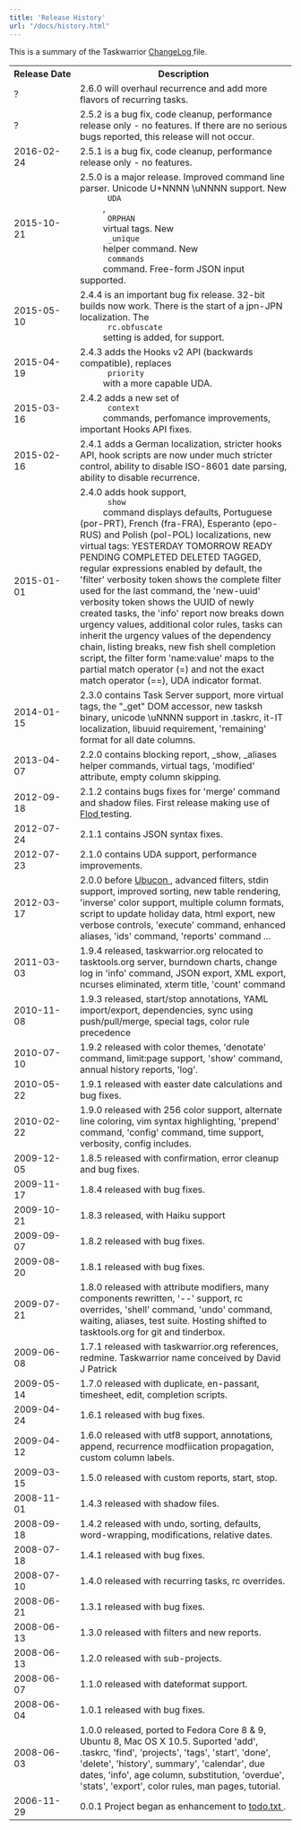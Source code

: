 ```yaml
---
title: 'Release History'
url: "/docs/history.html"
---
```

<div class="col-md-10 main">
 <div class="row">
  <a name="history">
  </a>
  <p>
   This is a summary of the Taskwarrior
   <a href="https://git.tasktools.org/projects/TM/repos/task/browse/ChangeLog">
    ChangeLog
   </a>
   file.
  </p>
  <table class="table table-striped">
   <tr>
    <th>
     Release Date
    </th>
    <th>
     Description
    </th>
   </tr>
   <tr>
    <td>
     ?
    </td>
    <td>
     2.6.0 will overhaul recurrence and add more flavors of recurring tasks.
    </td>
   </tr>
   <tr>
    <td>
     ?
    </td>
    <td>
     2.5.2 is a bug fix, code cleanup, performance release only - no features.
                  If there are no serious bugs reported, this release will not occur.
    </td>
   </tr>
   <tr>
    <td>
     2016-02-24
    </td>
    <td>
     2.5.1 is a bug fix, code cleanup, performance release only - no features.
    </td>
   </tr>
   <tr>
    <td>
     2015-10-21
    </td>
    <td>
     2.5.0 is a major release.
                  Improved command line parser.
                  Unicode U+NNNN \uNNNN support.
                  New
     <code>
      UDA
     </code>
     ,
     <code>
      ORPHAN
     </code>
     virtual tags.
                  New
     <code>
      _unique
     </code>
     helper command.
                  New
     <code>
      commands
     </code>
     command.
                  Free-form JSON input supported.
    </td>
   </tr>
   <tr>
    <td>
     2015-05-10
    </td>
    <td>
     2.4.4 is an important bug fix release.
                  32-bit builds now work.
                  There is the start of a jpn-JPN localization.
                  The
     <code>
      rc.obfuscate
     </code>
     setting is added, for support.
    </td>
   </tr>
   <tr>
    <td>
     2015-04-19
    </td>
    <td>
     2.4.3 adds the Hooks v2 API (backwards compatible),
                  replaces
     <code>
      priority
     </code>
     with a more capable UDA.
    </td>
   </tr>
   <tr>
    <td>
     2015-03-16
    </td>
    <td>
     2.4.2 adds a new set of
     <code>
      context
     </code>
     commands,
                  perfomance improvements,
                  important Hooks API fixes.
    </td>
   </tr>
   <tr>
    <td>
     2015-02-16
    </td>
    <td>
     2.4.1 adds a German localization,
                  stricter hooks API,
                  hook scripts are now under much stricter control,
                  ability to disable ISO-8601 date parsing,
                  ability to disable recurrence.
    </td>
   </tr>
   <tr>
    <td>
     2015-01-01
    </td>
    <td>
     2.4.0 adds hook support,
     <code>
      show
     </code>
     command displays defaults,
                  Portuguese (por-PRT), French (fra-FRA), Esperanto (epo-RUS) and Polish (pol-POL) localizations,
                  new virtual tags: YESTERDAY TOMORROW READY PENDING COMPLETED DELETED TAGGED,
                  regular expressions enabled by default,
                  the 'filter' verbosity token shows the complete filter used for the last command,
                  the 'new-uuid' verbosity token shows the UUID of newly created tasks,
                  the 'info' report now breaks down urgency values,
                  additional color rules,
                  tasks can inherit the urgency values of the dependency chain,
                  listing breaks,
                  new fish shell completion script,
                  the filter form 'name:value' maps to the partial match operator (=) and not the exact match operator (==),
                  UDA indicator format.
    </td>
   </tr>
   <tr>
    <td>
     2014-01-15
    </td>
    <td>
     2.3.0 contains Task Server support, more virtual tags, the
                  "_get" DOM accessor, new tasksh binary, unicode \uNNNN support
                  in .taskrc, it-IT localization, libuuid requirement,
                  'remaining' format for all date columns.
    </td>
   </tr>
   <tr>
    <td>
     2013-04-07
    </td>
    <td>
     2.2.0 contains blocking report, _show, _aliases helper
                  commands, virtual tags, 'modified' attribute, empty column
                  skipping.
    </td>
   </tr>
   <tr>
    <td>
     2012-09-18
    </td>
    <td>
     2.1.2 contains bugs fixes for 'merge' command and shadow
                  files.  First release making use of
     <a href="http://flod.us">
      Flod
     </a>
     testing.
    </td>
   </tr>
   <tr>
    <td>
     2012-07-24
    </td>
    <td>
     2.1.1 contains JSON syntax fixes.
    </td>
   </tr>
   <tr>
    <td>
     2012-07-23
    </td>
    <td>
     2.1.0 contains UDA support, performance improvements.
    </td>
   </tr>
   <tr>
    <td>
     2012-03-17
    </td>
    <td>
     2.0.0 before
     <a href="http://www.ubucon.de/">
      Ubucon
     </a>
     ,
                  advanced filters, stdin support, improved sorting, new table
                  rendering, 'inverse' color support, multiple column formats,
                  script to update holiday data, html export, new verbose
                  controls, 'execute' command, enhanced aliases, 'ids' command,
                  'reports' command ...
    </td>
   </tr>
   <tr>
    <td>
     2011-03-03
    </td>
    <td>
     1.9.4 released, taskwarrior.org relocated to tasktools.org
                  server, burndown charts, change log in 'info' command, JSON
                  export, XML export, ncurses eliminated, xterm title, 'count'
                  command
    </td>
   </tr>
   <tr>
    <td>
     2010-11-08
    </td>
    <td>
     1.9.3 released, start/stop annotations, YAML import/export,
                  dependencies, sync using push/pull/merge, special tags,
                  color rule precedence
    </td>
   </tr>
   <tr>
    <td>
     2010-07-10
    </td>
    <td>
     1.9.2 released with color themes, 'denotate' command,
                  limit:page support, 'show' command, annual history reports,
                  'log'.
    </td>
   </tr>
   <tr>
    <td>
     2010-05-22
    </td>
    <td>
     1.9.1 released with easter date calculations and bug fixes.
    </td>
   </tr>
   <tr>
    <td>
     2010-02-22
    </td>
    <td>
     1.9.0 released with 256 color support, alternate line
                  coloring, vim syntax highlighting, 'prepend' command,
                  'config' command, time support, verbosity, config includes.
    </td>
   </tr>
   <tr>
    <td>
     2009-12-05
    </td>
    <td>
     1.8.5 released with confirmation, error cleanup and bug
                  fixes.
    </td>
   </tr>
   <tr>
    <td>
     2009-11-17
    </td>
    <td>
     1.8.4 released with bug fixes.
    </td>
   </tr>
   <tr>
    <td>
     2009-10-21
    </td>
    <td>
     1.8.3 released, with Haiku support
    </td>
   </tr>
   <tr>
    <td>
     2009-09-07
    </td>
    <td>
     1.8.2 released with bug fixes.
    </td>
   </tr>
   <tr>
    <td>
     2009-08-20
    </td>
    <td>
     1.8.1 released with bug fixes.
    </td>
   </tr>
   <tr>
    <td>
     2009-07-21
    </td>
    <td>
     1.8.0 released with attribute modifiers, many components
                  rewritten, '--' support, rc overrides, 'shell' command, 'undo'
                  command, waiting, aliases, test suite.
                  Hosting shifted to tasktools.org for git and tinderbox.
    </td>
   </tr>
   <tr>
    <td>
     2009-06-08
    </td>
    <td>
     1.7.1 released with taskwarrior.org references, redmine.
                  Taskwarrior name conceived by David J Patrick
    </td>
   </tr>
   <tr>
    <td>
     2009-05-14
    </td>
    <td>
     1.7.0 released with duplicate, en-passant, timesheet, edit,
                  completion scripts.
    </td>
   </tr>
   <tr>
    <td>
     2009-04-24
    </td>
    <td>
     1.6.1 released with bug fixes.
    </td>
   </tr>
   <tr>
    <td>
     2009-04-12
    </td>
    <td>
     1.6.0 released with utf8 support, annotations, append,
                  recurrence modfiication propagation, custom column labels.
    </td>
   </tr>
   <tr>
    <td>
     2009-03-15
    </td>
    <td>
     1.5.0 released with custom reports, start, stop.
    </td>
   </tr>
   <tr>
    <td>
     2008-11-01
    </td>
    <td>
     1.4.3 released with shadow files.
    </td>
   </tr>
   <tr>
    <td>
     2008-09-18
    </td>
    <td>
     1.4.2 released with undo, sorting, defaults, word-wrapping,
                  modifications, relative dates.
    </td>
   </tr>
   <tr>
    <td>
     2008-07-18
    </td>
    <td>
     1.4.1 released with bug fixes.
    </td>
   </tr>
   <tr>
    <td>
     2008-07-10
    </td>
    <td>
     1.4.0 released with recurring tasks, rc overrides.
    </td>
   </tr>
   <tr>
    <td>
     2008-06-21
    </td>
    <td>
     1.3.1 released with bug fixes.
    </td>
   </tr>
   <tr>
    <td>
     2008-06-13
    </td>
    <td>
     1.3.0 released with filters and new reports.
    </td>
   </tr>
   <tr>
    <td>
     2008-06-13
    </td>
    <td>
     1.2.0 released with sub-projects.
    </td>
   </tr>
   <tr>
    <td>
     2008-06-07
    </td>
    <td>
     1.1.0 released with dateformat support.
    </td>
   </tr>
   <tr>
    <td>
     2008-06-04
    </td>
    <td>
     1.0.1 released with bug fixes.
    </td>
   </tr>
   <tr>
    <td>
     2008-06-03
    </td>
    <td>
     1.0.0 released, ported to Fedora Core 8 &amp; 9, Ubuntu 8,
                  Mac OS X 10.5.  Suported 'add', .taskrc, 'find', 'projects',
                  'tags', 'start', 'done', 'delete', 'history', summary',
                  'calendar', due dates, 'info', age column, substitution,
                  'overdue', 'stats', 'export', color rules, man pages,
                  tutorial.
    </td>
   </tr>
   <tr>
    <td>
     2006-11-29
    </td>
    <td>
     0.0.1 Project began as enhancement to
     <a href="http://todotxt.com/">
      todo.txt
     </a>
     .
    </td>
   </tr>
  </table>
 </div>
 <br/>
 <br/>
</div>

